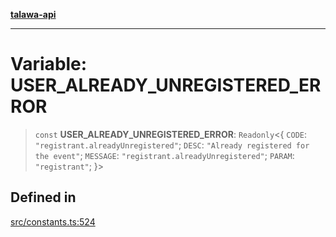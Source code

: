 [**talawa-api**](../../README.md)

***

# Variable: USER\_ALREADY\_UNREGISTERED\_ERROR

> `const` **USER\_ALREADY\_UNREGISTERED\_ERROR**: `Readonly`\<\{ `CODE`: `"registrant.alreadyUnregistered"`; `DESC`: `"Already registered for the event"`; `MESSAGE`: `"registrant.alreadyUnregistered"`; `PARAM`: `"registrant"`; \}\>

## Defined in

[src/constants.ts:524](https://github.com/Suyash878/talawa-api/blob/e4413cec641a837926071678fed3c7f67234e31e/src/constants.ts#L524)
